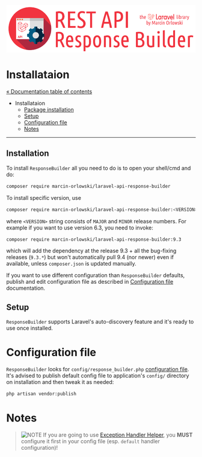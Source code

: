 ![REST API Response Builder for Laravel](../artwork/laravel-api-response-builder-logo.png)

# Installataion #

[« Documentation table of contents](README.md)

* Installataion
  * [Package installation](#installation)
  * [Setup](#setup)
  * [Configuration file](#configuration-file)
  * [Notes](#notes)

---

## Installation ##

 To install `ResponseBuilder` all you need to do is to open your shell/cmd and do:

```bash
composer require marcin-orlowski/laravel-api-response-builder
```

To install specific version, use

```bash
composer require marcin-orlowski/laravel-api-response-builder:<VERSION>
```

 where `<VERSION>` string consists of `MAJOR` and `MINOR` release numbers.
 For example if you want to use version 6.3, you need to invoke:

```bash
composer require marcin-orlowski/laravel-api-response-builder:9.3
```

 which will add the dependency at the release 9.3 + all the bug-fixing releases
 (`9.3.*`) but won't automatically pull 9.4 (nor newer) even if available, unless
 `composer.json` is updated manually.

 If you want to use different configuration than `ResponseBuilder` defaults,
 publish and edit configuration file as described in [Configuration file](config.md)
 documentation.

## Setup ##

 `ResponseBuilder` supports Laravel's auto-discovery feature and it's ready to use once installed.

# Configuration file #

`ResponseBuilder` looks for `config/response_builder.php` [configuration file](../config/response_builder.php).
It's advised to publish default config file to application's `config/` directory on installation
and then tweak it as needed:

```bash
php artisan vendor:publish
```

# Notes #

> ![NOTE](img/notes.png) If you are going to use [Exception Handler Helper](exceptions.md), you **MUST** configure it
> first in your config file (esp. `default` handler configuration)!

